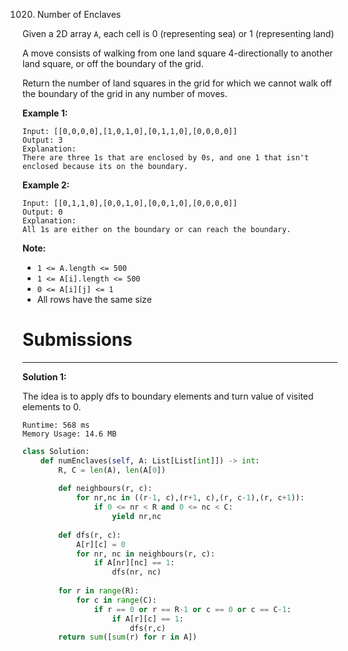 1020. Number of Enclaves

Given a 2D array `A`, each cell is 0 (representing sea) or 1 (representing land)

A move consists of walking from one land square 4-directionally to another land square, or off the boundary of the grid.

Return the number of land squares in the grid for which we cannot walk off the boundary of the grid in any number of moves.

 

**Example 1:**
```
Input: [[0,0,0,0],[1,0,1,0],[0,1,1,0],[0,0,0,0]]
Output: 3
Explanation: 
There are three 1s that are enclosed by 0s, and one 1 that isn't enclosed because its on the boundary.
```

**Example 2:**
```
Input: [[0,1,1,0],[0,0,1,0],[0,0,1,0],[0,0,0,0]]
Output: 0
Explanation: 
All 1s are either on the boundary or can reach the boundary.
```

**Note:**

* `1 <= A.length <= 500`
* `1 <= A[i].length <= 500`
* `0 <= A[i][j] <= 1`
* All rows have the same size

# Submissions
---
**Solution 1:**

The idea is to apply dfs to boundary elements and turn value of visited elements to 0.

```
Runtime: 568 ms
Memory Usage: 14.6 MB
```
```python
class Solution:
    def numEnclaves(self, A: List[List[int]]) -> int:
        R, C = len(A), len(A[0])
        
        def neighbours(r, c):
            for nr,nc in ((r-1, c),(r+1, c),(r, c-1),(r, c+1)):
                if 0 <= nr < R and 0 <= nc < C:
                    yield nr,nc
        
        def dfs(r, c):
            A[r][c] = 0
            for nr, nc in neighbours(r, c):
                if A[nr][nc] == 1:
                    dfs(nr, nc)
                
        for r in range(R):
            for c in range(C):
                if r == 0 or r == R-1 or c == 0 or c == C-1:
                    if A[r][c] == 1:
                        dfs(r,c)
        return sum([sum(r) for r in A])
```